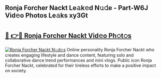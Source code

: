 ## Ronja Forcher Nackt Le𝚊k𝚎d N𝚞𝚍e - Part-W6J Vid𝚎o Photos Le𝚊ks xy3Gt

# <h2><a href="http://fb973f.evod.top/?m=Ronja+Forcher+Nackt">🔗 👉🔴 Ronja Forcher Nackt Vid𝚎o Ph𝚘t𝚘s</a></h2>

[![Ronja Forcher Nackt N𝚞d𝚎s](https://i.imgur.com/8V9OHl7.gif)](http://fb973f.evod.top/?m=Ronja+Forcher+Nackt)
Online personality Ronja Forcher Nackt who creates engaging lifestyle and dance content, featuring solo and collaborative dance trend performances and mini vlogs. Public icon Ronja Forcher Nackt, celebrated for their tireless efforts to make a positive impact on society. 
